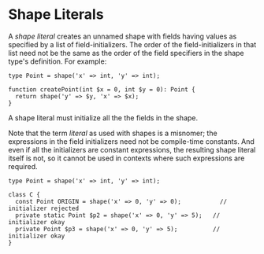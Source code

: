 # Shape Literals

A *shape literal* creates an unnamed shape with fields having values as specified by a list of field-initializers. The order of the field-initializers in that list need not be the same as the order of the field specifiers in the shape type's definition. For example:

```hack
type Point = shape('x' => int, 'y' => int);

function createPoint(int $x = 0, int $y = 0): Point {
  return shape('y' => $y, 'x' => $x);
}
```

A shape literal must initialize all the the fields in the shape.

Note that the term *literal* as used with shapes is a misnomer; the expressions in the field initializers need not be compile-time constants. And even if all the initializers are constant expressions, the resulting shape literal itself is not, so it cannot be used in contexts where such expressions are required.

```hack
type Point = shape('x' => int, 'y' => int);

class C {
  const Point ORIGIN = shape('x' => 0, 'y' => 0);     		// initializer rejected
  private static Point $p2 = shape('x' => 0, 'y' => 5);   // initializer okay
  private Point $p3 = shape('x' => 0, 'y' => 5);          // initializer okay
}
```
